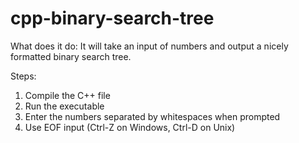 # cpp-binary-search-tree

What does it do:
It will take an input of numbers and output a nicely formatted binary search tree.

Steps:
1. Compile the C++ file
2. Run the executable
3. Enter the numbers separated by whitespaces when prompted
4. Use EOF input (Ctrl-Z on Windows, Ctrl-D on Unix)
